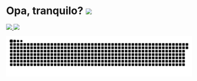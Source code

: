 <h1>Opa, tranquilo? <img height="50em" src="https://media.tenor.com/images/334b854514d6b016025eea26618baa46/tenor.gif"/> </h1> 

 
 
 <a href="https://github.com/Gustavo-Jarbas">
 <img height="165em" src="https://github-readme-stats.vercel.app/api?username=Gustavo-Jarbas&show_icons=true&theme=dracula&include_all_commits=true&count_private=true"/>
 <img height="165em" src="https://github-readme-stats.vercel.app/api/top-langs/?username=Gustavo-Jarbas&layout=compact&langs_count=16&theme=dracula"/> 

 ![Snake animation](https://github.com/Gustavo-Jarbas/Gustavo-Jarbas/blob/output/github-contribution-grid-snake.svg)
